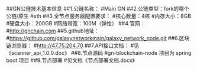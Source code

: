 ##GN公链技术基本信息
##1.公链名称：
#Main GN
##2.公链类型：fork的哪个公链/原生
#eth
##3.全节点服务器配置要求： 
#核心数量：4核
#内存大小：8GB
#硬盘大小：200GB
#网络带宽：100M（弹性）
##4.官网：
#http://gnchain.com
##5.github地址：
#https://github.com/galaxynetworkmain/galaxy_network_node.git
##6.区块链浏览器： 
#http://47.75.204.70
##7.API接口文档： 
#见《scanner_api_1.0.0.doc》
##8.节点源码
#gn-blockchain-node 项目为 spring boot 项目
##9.节点部署
#见文档《节点部署文档.docx》

